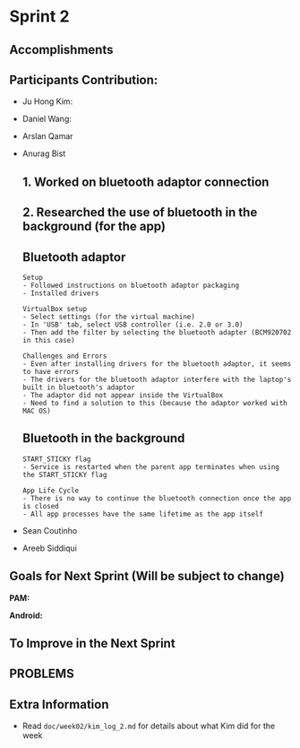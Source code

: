 # Sprint 2

## Accomplishments


## Participants Contribution:
* Ju Hong Kim: 
    
* Daniel Wang: 

* Arslan Qamar 

* Anurag Bist

    ## 1. Worked on bluetooth adaptor connection

    ## 2. Researched the use of bluetooth in the background (for the app)

    ## Bluetooth adaptor

      Setup
      - Followed instructions on bluetooth adaptor packaging 
      - Installed drivers 

      VirtualBox setup
      - Select settings (for the virtual machine)
      - In 'USB' tab, select USB controller (i.e. 2.0 or 3.0) 
      - Then add the filter by selecting the bluetooth adapter (BCM920702 in this case)

      Challenges and Errors
      - Even after installing drivers for the bluetooth adaptor, it seems to have errors
      - The drivers for the bluetooth adaptor interfere with the laptop's built in bluetooth's adaptor
      - The adaptor did not appear inside the VirtualBox
      - Need to find a solution to this (because the adaptor worked with MAC OS)

    ## Bluetooth in the background

      START_STICKY flag
      - Service is restarted when the parent app terminates when using the START_STICKY flag

      App Life Cycle
      - There is no way to continue the bluetooth connection once the app is closed
      - All app processes have the same lifetime as the app itself

* Sean Coutinho
  
* Areeb Siddiqui


## Goals for Next Sprint (Will be subject to change)
**PAM:**


**Android:**

## To Improve in the Next Sprint


## PROBLEMS

## Extra Information
* Read `doc/week02/kim_log_2.md` for details about what Kim did for the week
